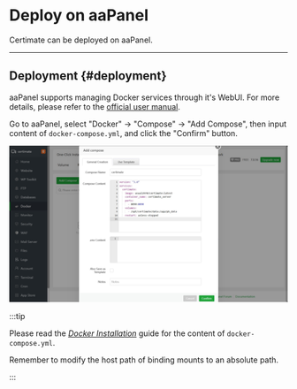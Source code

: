 ﻿# Deploy on aaPanel

Certimate can be deployed on aaPanel.

---

## Deployment {#deployment}

aaPanel supports managing Docker services through it's WebUI. For more details, please refer to the [official user manual](https://www.aapanel.com/docs/Function/Docker.html).

Go to aaPanel, select "Docker" -> "Compose" -> "Add Compose", then input content of `docker-compose.yml`, and click the "Confirm" button.

![Screenshot](https://github.com/certimate-go/docs/blob/main/static/gh/installation_aapanel.en.png?raw=true)

:::tip

Please read the _[Docker Installation](/docs/getting-started/installation/docker)_ guide for the content of `docker-compose.yml`.

Remember to modify the host path of binding mounts to an absolute path.

:::

